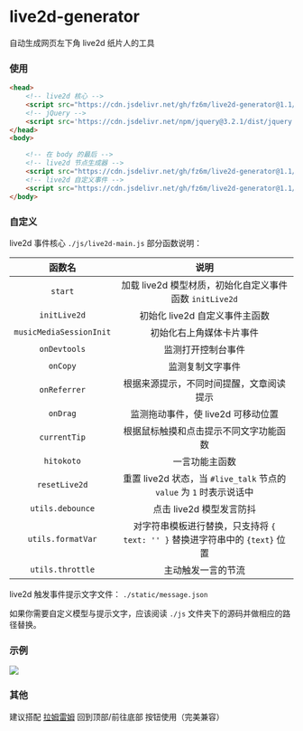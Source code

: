 # live2d-generator

自动生成网页左下角 live2d 纸片人的工具

### 使用

```html
<head>
    <!-- live2d 核心 -->
    <script src="https://cdn.jsdelivr.net/gh/fz6m/live2d-generator@1.1/dist/live2d.js"></script>
    <!-- jQuery -->
    <script src='https://cdn.jsdelivr.net/npm/jquery@3.2.1/dist/jquery.min.js'></script>
</head>
<body>

    <!-- 在 body 的最后 -->
    <!-- live2d 节点生成器 -->
    <script src="https://cdn.jsdelivr.net/gh/fz6m/live2d-generator@1.1/dist/live2d-generate.min.js"></script>
    <!-- live2d 自定义事件 -->
    <script src="https://cdn.jsdelivr.net/gh/fz6m/live2d-generator@1.1/dist/live2d-main.min.js"></script>
</body>
```

### 自定义
live2d 事件核心 `./js/live2d-main.js` 部分函数说明：

函数名 | 说明
:-:|:-:
`start`|加载 live2d 模型材质，初始化自定义事件函数 `initLive2d` 
`initLive2d`|初始化 live2d 自定义事件主函数
`musicMediaSessionInit`|初始化右上角媒体卡片事件
`onDevtools`|监测打开控制台事件
`onCopy`|监测复制文字事件
`onReferrer`|根据来源提示，不同时间提醒，文章阅读提示
`onDrag`|监测拖动事件，使 live2d 可移动位置
`currentTip`|根据鼠标触摸和点击提示不同文字功能函数
`hitokoto`|一言功能主函数
`resetLive2d`|重置 live2d 状态，当 `#live_talk` 节点的 `value` 为 `1` 时表示说话中
`utils.debounce`|点击 live2d 模型发言防抖
`utils.formatVar`|对字符串模板进行替换，只支持将 `{ text: '' }` 替换进字符串中的 `{text}` 位置
`utils.throttle`|主动触发一言的节流

live2d 触发事件提示文字文件： `./static/message.json` 

如果你需要自定义模型与提示文字，应该阅读 `./js` 文件夹下的源码并做相应的路径替换。

### 示例
![](https://cdn.jsdelivr.net/gh/fz6m/Private-picgo@moe/img/20200910190542.png)


### 其他
建议搭配 [拉姆雷姆](https://github.com/fz6m/lamu-leimu-button) 回到顶部/前往底部 按钮使用（完美兼容）
